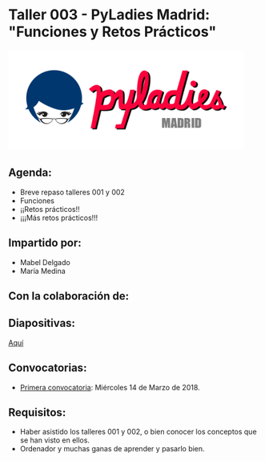 # Taller 003 - PyLadies Madrid: "Funciones y Retos Prácticos"

<img src="./images/pyladiesmadrid_alargado.png" height="200"> 


## Agenda:

* Breve repaso talleres 001 y 002
* Funciones
* ¡¡Retos prácticos!!
* ¡¡¡Más retos prácticos!!!


## Impartido por:
* Mabel Delgado
* María Medina

## Con la colaboración de:


## Diapositivas:

[Aquí](https://nbviewer.jupyter.org/github/PyLadiesMadrid/talleres_pyladies_madrid/blob/master/taller_003/slides_003.ipynb)


## Convocatorias:

* [Primera convocatoria](https://www.meetup.com/PyLadiesMadrid/events/248090146/): Miércoles 14 de Marzo de 2018.


## Requisitos:

*  Haber asistido los talleres 001 y 002, o bien conocer los conceptos que se han visto en ellos.
* Ordenador y muchas ganas de aprender y pasarlo bien.
